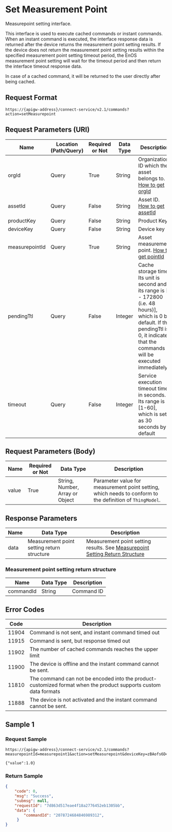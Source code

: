 # Set Measurement Point



Measurepoint setting interface.

This interface is used to execute cached commands or instant commands. When an instant command is executed, the interface response data is returned after the device returns the measurement point setting results. If the device does not return the measurement point setting results within the specified measurement point setting timeout period, the EnOS measurement point setting will wait for the timeout period and then return the interface timeout response data.

In case of a cached command, it will be returned to the user directly after being cached.

## Request Format

```
https://{apigw-address}/connect-service/v2.1/commands?action=setMeasurepoint
```

## Request Parameters (URI)

| Name | Location (Path/Query) | Required or Not | Data Type | Description |
|---------------|------------------|----------|-----------|--------------|
| orgId         | Query            | True     | String    | Organization ID which the asset belongs to. [How to get orgId](/docs/api/en/latest/api_faqs#how-to-get-organization-id-orgid-orgid)                |
| assetId  | Query            | False   | String         | Asset ID. [How to get assetId](/docs/api/en/latest/api_faqs.html#how-to-get-asset-id-assetid-assetid) |
| productKey | Query          | False       | String       | Product Key      |
| deviceKey | Query           | False      | String       | Device key          |
| measurepointId      | Query| True | String    | Asset measurement point. [How to get pointId](/docs/api/en/latest/api_faqs.html#how-to-get-the-measuremet-point-pointid-pointid) |
| pendingTtl     | Query| False| Integer    | Cache storage time. Its unit is second and its range is [0 - 172800 (i.e. 48 hours)], which is 0 by default. If the pendingTtl is 0, it indicates that the commands will be executed immediately.  |
| timeout        | Query| False         | Integer    | Service execution timeout time in seconds. Its range is [1-60], which is set as 30 seconds by default|

## Request Parameters (Body)

| Name | Required or Not | Data Type | Description |
|-----------|---------------|-------------------|----------|
| value | True| String, Number, Array or Object | Parameter value for measurement point setting, which needs to conform to the definition of `ThingModel`.  |




## Response Parameters

| Name | Data Type | Description |
|-------------|-------------------|-----------------------------|
| data |  Measurement point setting return structure      | Measurement point setting results. See [Measurepoint Setting Return Structure](/docs/api/en/latest/connect/set_measurepoint.html#id4) |


### Measurement point setting return structure

| Name | Data Type | Description |
|-------------|-------------------|-----------------------------|
| commandId  | String| Command ID|

## Error Codes

| Code | Description    |
|-------|------------------------------------------------------------------|
| 11904 | Command is not sent, and instant command timed out                         |
| 11915 | Command is sent, but response timed out                  |
| 11902 | The number of cached commands reaches the upper limit                                   |
| 11900 | The device is offline and the instant command cannot be sent.                                     |
| 11810 | The command can not be encoded into the product-customized format when the product supports custom data formats |
| 11888 | The device is not activated and the instant command cannot be sent.                        |


## Sample 1

### Request Sample

```
https://{apigw-address}/connect-service/v2.1/commands?measurepointId=measurepoint1&action=setMeasurepoint&deviceKey=zBAofs6D4s&pendingTtl=1000&productKey=6Bt59ySj&orgId=o15535059999891&timeout=30

{"value":1.0}
```

### Return Sample

```json
{
    "code": 0,
    "msg": "Success",
    "submsg": null,
    "requestId": "7d863d517eae4f18a2776452eb1305bb",
    "data": {
        "commandId": "2078724684846989312",
     }
}
```

